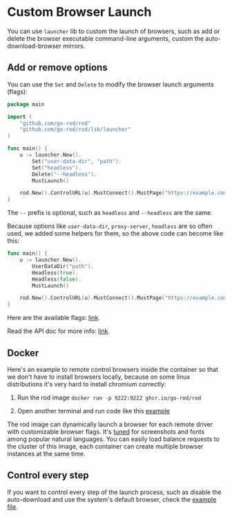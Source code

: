 # Custom Browser Launch

You can use `launcher` lib to custom the launch of browsers, such as add or delete the browser executable command-line arguments,
custom the auto-download-browser mirrors.

## Add or remove options

You can use the `Set` and `Delete` to modify the browser launch arguments (flags):

```go
package main

import (
	"github.com/go-rod/rod"
	"github.com/go-rod/rod/lib/launcher"
)

func main() {
	u := launcher.New().
        Set("user-data-dir", "path").
        Set("headless").
		Delete("--headless").
		MustLaunch()

	rod.New().ControlURL(u).MustConnect().MustPage("https://example.com")
}
```

The `--` prefix is optional, such as `headless` and `--headless` are the same.

Because options like `user-data-dir`, `proxy-server`, `headless` are so often used, we added some helpers for them, so the above code can become
like this:

```go
func main() {
	u := launcher.New().
		UserDataDir("path").
		Headless(true).
		Headless(false).
		MustLaunch()

	rod.New().ControlURL(u).MustConnect().MustPage("https://example.com")
}
```

Here are the available flags: [link](https://peter.sh/experiments/chromium-command-line-switches).

Read the API doc for more info: [link](https://pkg.go.dev/github.com/go-rod/rod/lib/launcher#Launcher).

## Docker

Here's an example to remote control browsers inside the container so that we don't have to install browsers locally,
because on some linux distributions it's very hard to install chromium correctly:

1. Run the rod image `docker run -p 9222:9222 ghcr.io/go-rod/rod`

2. Open another terminal and run code like this [example](https://github.com/go-rod/rod/blob/master/lib/examples/remote-launch/main.go)

The rod image can dynamically launch a browser for each remote driver with customizable browser flags.
It's [tuned](https://github.com/go-rod/rod/blob/master/lib/docker/Dockerfile) for screenshots and fonts among popular natural languages.
You can easily load balance requests to the cluster of this image, each container can create multiple browser instances at the same time.

## Control every step

If you want to control every step of the launch process, such as disable the auto-download and use the system's default browser,
check the [example file](https://github.com/go-rod/rod/blob/master/lib/launcher/example_test.go).
